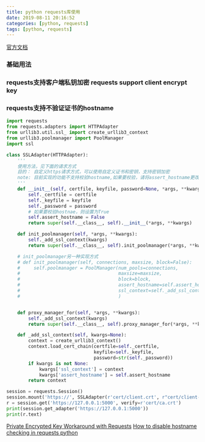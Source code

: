 ```yaml
---
title: python requests库使用
date: 2019-08-11 20:16:52
categories: [python, requests]
tags: [python, requests]
---
```

[官方文档](https://2.python-requests.org/en/master/)
### 基础用法

### requests支持客户端私钥加密 requests support client encrypt key
### requests支持不验证证书的hostname
``` python
import requests
from requests.adapters import HTTPAdapter
from urllib3.util.ssl_ import create_urllib3_context
from urllib3.poolmanager import PoolManager
import ssl

class SSLAdapter(HTTPAdapter):
    '''
    使用方法，见下面的请求方式
    目的： 自定义https请求方式，可以使用自定义证书和密钥，支持密钥加密
    note: 目前实现的功能不支持校验hostname,如果要校验，请将assert_hostname更改为True，或者删除
    '''
    def __init__(self, certfile, keyfile, password=None, *args, **kwargs):
        self._certfile = certfile
        self._keyfile = keyfile
        self._password = password
        # 如果要校验hostnae，则设置为True
        self.assert_hostname = False
        return super(self.__class__, self).__init__(*args, **kwargs)

    def init_poolmanager(self, *args, **kwargs):
        self._add_ssl_context(kwargs)
        return super(self.__class__, self).init_poolmanager(*args, **kwargs)

    # init_poolmanager另一种实现方式
    # def init_poolmanager(self, connections, maxsize, block=False):
    #     self.poolmanager = PoolManager(num_pools=connections,
    #                                    maxsize=maxsize,
    #                                    block=block,
    #                                    assert_hostname=self.assert_hostname,
    #                                    ssl_context=self._add_ssl_context()
    #                                    )


    def proxy_manager_for(self, *args, **kwargs):
        self._add_ssl_context(kwargs)
        return super(self.__class__, self).proxy_manager_for(*args, **kwargs)

    def _add_ssl_context(self, kwargs=None):
        context = create_urllib3_context()
        context.load_cert_chain(certfile=self._certfile,
                                keyfile=self._keyfile,
                                password=str(self._password))
        if kwargs is not None:
            kwargs['ssl_context'] = context
            kwargs['assert_hostname'] = self.assert_hostname
        return context

session = requests.Session()
session.mount('https://', SSLAdapter(r'cert/client.crt', r"cert/client-enc.key", '123456'))
r = session.get('https://127.0.0.1:5000', verify=r'cert/ca.crt')
print(session.get_adapter('https://127.0.0.1:5000'))
print(r.text)
```
[Private Encrypted Key Workaround with Requests](https://stackoverflow.com/questions/51002776/private-encrypted-key-workaround-with-requests-ca-certificate)
[How to disable hostname checking in requests python](https://stackoverflow.com/questions/22758031/how-to-disable-hostname-checking-in-requests-python)